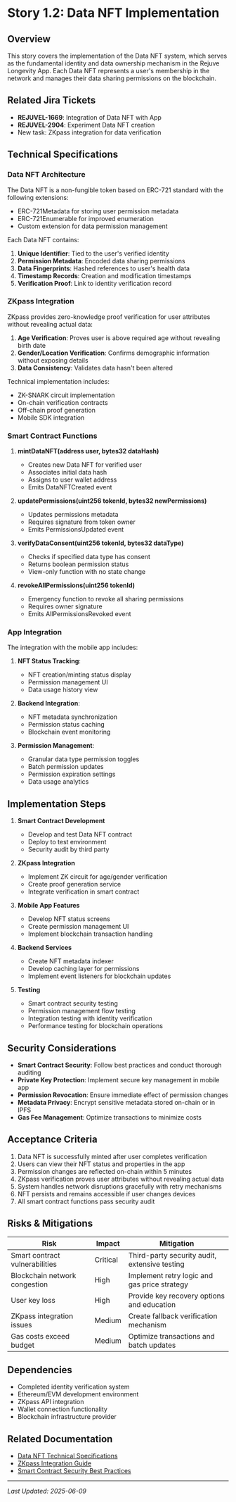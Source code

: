# Story 1.2: Data NFT Implementation

## Overview

This story covers the implementation of the Data NFT system, which serves as the fundamental identity and data ownership mechanism in the Rejuve Longevity App. Each Data NFT represents a user's membership in the network and manages their data sharing permissions on the blockchain.

## Related Jira Tickets

- **REJUVEL-1669**: Integration of Data NFT with App
- **REJUVEL-2904**: Experiment Data NFT creation
- New task: ZKpass integration for data verification

## Technical Specifications

### Data NFT Architecture

The Data NFT is a non-fungible token based on ERC-721 standard with the following extensions:
- ERC-721Metadata for storing user permission metadata
- ERC-721Enumerable for improved enumeration
- Custom extension for data permission management

Each Data NFT contains:
1. **Unique Identifier**: Tied to the user's verified identity
2. **Permission Metadata**: Encoded data sharing permissions
3. **Data Fingerprints**: Hashed references to user's health data
4. **Timestamp Records**: Creation and modification timestamps
5. **Verification Proof**: Link to identity verification record

### ZKpass Integration

ZKpass provides zero-knowledge proof verification for user attributes without revealing actual data:

1. **Age Verification**: Proves user is above required age without revealing birth date
2. **Gender/Location Verification**: Confirms demographic information without exposing details
3. **Data Consistency**: Validates data hasn't been altered

Technical implementation includes:
- ZK-SNARK circuit implementation
- On-chain verification contracts
- Off-chain proof generation
- Mobile SDK integration

### Smart Contract Functions

1. **mintDataNFT(address user, bytes32 dataHash)**
   - Creates new Data NFT for verified user
   - Associates initial data hash
   - Assigns to user wallet address
   - Emits DataNFTCreated event

2. **updatePermissions(uint256 tokenId, bytes32 newPermissions)**
   - Updates permissions metadata
   - Requires signature from token owner
   - Emits PermissionsUpdated event

3. **verifyDataConsent(uint256 tokenId, bytes32 dataType)**
   - Checks if specified data type has consent
   - Returns boolean permission status
   - View-only function with no state change

4. **revokeAllPermissions(uint256 tokenId)**
   - Emergency function to revoke all sharing permissions
   - Requires owner signature
   - Emits AllPermissionsRevoked event

### App Integration

The integration with the mobile app includes:

1. **NFT Status Tracking**:
   - NFT creation/minting status display
   - Permission management UI
   - Data usage history view

2. **Backend Integration**:
   - NFT metadata synchronization
   - Permission status caching
   - Blockchain event monitoring

3. **Permission Management**:
   - Granular data type permission toggles
   - Batch permission updates
   - Permission expiration settings
   - Data usage analytics

## Implementation Steps

1. **Smart Contract Development**
   - Develop and test Data NFT contract
   - Deploy to test environment
   - Security audit by third party

2. **ZKpass Integration**
   - Implement ZK circuit for age/gender verification
   - Create proof generation service
   - Integrate verification in smart contract

3. **Mobile App Features**
   - Develop NFT status screens
   - Create permission management UI
   - Implement blockchain transaction handling

4. **Backend Services**
   - Create NFT metadata indexer
   - Develop caching layer for permissions
   - Implement event listeners for blockchain updates

5. **Testing**
   - Smart contract security testing
   - Permission management flow testing
   - Integration testing with identity verification
   - Performance testing for blockchain operations

## Security Considerations

- **Smart Contract Security**: Follow best practices and conduct thorough auditing
- **Private Key Protection**: Implement secure key management in mobile app
- **Permission Revocation**: Ensure immediate effect of permission changes
- **Metadata Privacy**: Encrypt sensitive metadata stored on-chain or in IPFS
- **Gas Fee Management**: Optimize transactions to minimize costs

## Acceptance Criteria

1. Data NFT is successfully minted after user completes verification
2. Users can view their NFT status and properties in the app
3. Permission changes are reflected on-chain within 5 minutes
4. ZKpass verification proves user attributes without revealing actual data
5. System handles network disruptions gracefully with retry mechanisms
6. NFT persists and remains accessible if user changes devices
7. All smart contract functions pass security audit

## Risks & Mitigations

| Risk | Impact | Mitigation |
|------|--------|------------|
| Smart contract vulnerabilities | Critical | Third-party security audit, extensive testing |
| Blockchain network congestion | High | Implement retry logic and gas price strategy |
| User key loss | High | Provide key recovery options and education |
| ZKpass integration issues | Medium | Create fallback verification mechanism |
| Gas costs exceed budget | Medium | Optimize transactions and batch updates |

## Dependencies

- Completed identity verification system
- Ethereum/EVM development environment
- ZKpass API integration
- Wallet connection functionality
- Blockchain infrastructure provider

## Related Documentation

- [Data NFT Technical Specifications](https://confluence.example.com/pages/viewpage.action?pageId=6389765)
- [ZKpass Integration Guide](https://confluence.example.com/pages/viewpage.action?pageId=6389766)
- [Smart Contract Security Best Practices](https://confluence.example.com/pages/viewpage.action?pageId=6389767)

---

*Last Updated: 2025-06-09*
